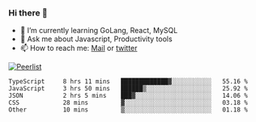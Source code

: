 ### Hi there 👋

- 🌱 I’m currently learning GoLang, React, MySQL
- 💬 Ask me about Javascript, Productivity tools 
- 📫 How to reach me: [Mail](mailto:kvaishak47@gmail.com) or [twitter](https://twitter.com/kvaish4k)

[![Peerlist](https://peerlist-readme-badge.herokuapp.com/api/kvaishak)](https://peerlist.io/kvaishak)

<!--START_SECTION:waka-->

```text
TypeScript     8 hrs 11 mins   █████████████▓░░░░░░░░░░░   55.16 %
JavaScript     3 hrs 50 mins   ██████▒░░░░░░░░░░░░░░░░░░   25.92 %
JSON           2 hrs 5 mins    ███▓░░░░░░░░░░░░░░░░░░░░░   14.06 %
CSS            28 mins         ▓░░░░░░░░░░░░░░░░░░░░░░░░   03.18 %
Other          10 mins         ▒░░░░░░░░░░░░░░░░░░░░░░░░   01.18 %
```

<!--END_SECTION:waka-->
